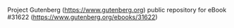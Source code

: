 Project Gutenberg (https://www.gutenberg.org) public repository for eBook #31622 (https://www.gutenberg.org/ebooks/31622)
